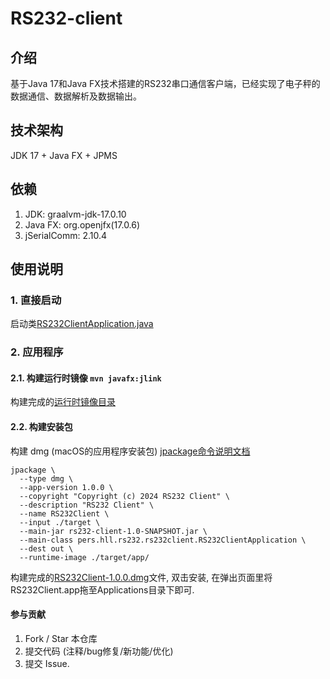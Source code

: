 # RS232-client

## 介绍
基于Java 17和Java FX技术搭建的RS232串口通信客户端，已经实现了电子秤的数据通信、数据解析及数据输出。

## 技术架构
JDK 17 + Java FX + JPMS

## 依赖
1. JDK: graalvm-jdk-17.0.10
2. Java FX: org.openjfx(17.0.6)
3. jSerialComm: 2.10.4

## 使用说明
### 1. 直接启动
启动类[RS232ClientApplication.java](src/main/java/pers/hll/rs232/rs232client/RS232ClientApplication.java)

### 2. 应用程序 
#### 2.1. 构建运行时镜像 ```mvn javafx:jlink```
构建完成的[运行时镜像目录](./target/app)
#### 2.2. 构建安装包
构建 dmg (macOS的应用程序安装包)
[jpackage命令说明文档](https://docs.oracle.com/en/java/javase/17/docs/specs/man/jpackage.html)
```shell
jpackage \
  --type dmg \
  --app-version 1.0.0 \
  --copyright "Copyright (c) 2024 RS232 Client" \
  --description "RS232 Client" \
  --name RS232Client \
  --input ./target \
  --main-jar rs232-client-1.0-SNAPSHOT.jar \
  --main-class pers.hll.rs232.rs232client.RS232ClientApplication \
  --dest out \
  --runtime-image ./target/app/ 
```
构建完成的[RS232Client-1.0.0.dmg](./out/)文件, 双击安装, 在弹出页面里将RS232Client.app拖至Applications目录下即可.


#### 参与贡献
1. Fork / Star 本仓库
2. 提交代码 (注释/bug修复/新功能/优化)
3. 提交 Issue.